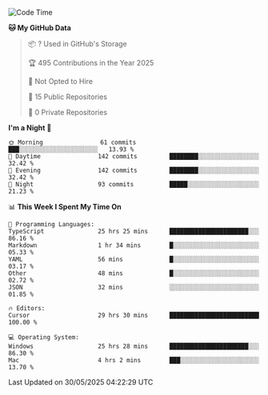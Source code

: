 <!--START_SECTION:waka-->
![Code Time](http://img.shields.io/badge/Code%20Time-7%2C099%20hrs%207%20mins-blue)

**🐱 My GitHub Data** 

> 📦 ? Used in GitHub's Storage 
 > 
> 🏆 495 Contributions in the Year 2025
 > 
> 🚫 Not Opted to Hire
 > 
> 📜 15 Public Repositories 
 > 
> 🔑 0 Private Repositories 
 > 
**I'm a Night 🦉** 

```text
🌞 Morning                61 commits          ███░░░░░░░░░░░░░░░░░░░░░░   13.93 % 
🌆 Daytime                142 commits         ████████░░░░░░░░░░░░░░░░░   32.42 % 
🌃 Evening                142 commits         ████████░░░░░░░░░░░░░░░░░   32.42 % 
🌙 Night                  93 commits          █████░░░░░░░░░░░░░░░░░░░░   21.23 % 
```


📊 **This Week I Spent My Time On** 

```text
💬 Programming Languages: 
TypeScript               25 hrs 25 mins      ██████████████████████░░░   86.16 % 
Markdown                 1 hr 34 mins        █░░░░░░░░░░░░░░░░░░░░░░░░   05.33 % 
YAML                     56 mins             █░░░░░░░░░░░░░░░░░░░░░░░░   03.17 % 
Other                    48 mins             █░░░░░░░░░░░░░░░░░░░░░░░░   02.72 % 
JSON                     32 mins             ░░░░░░░░░░░░░░░░░░░░░░░░░   01.85 % 

🔥 Editors: 
Cursor                   29 hrs 30 mins      █████████████████████████   100.00 % 

💻 Operating System: 
Windows                  25 hrs 28 mins      ██████████████████████░░░   86.30 % 
Mac                      4 hrs 2 mins        ███░░░░░░░░░░░░░░░░░░░░░░   13.70 % 
```


 Last Updated on 30/05/2025 04:22:29 UTC
<!--END_SECTION:waka-->

